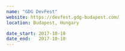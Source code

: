 ```yaml
---
name: "GDG DevFest"
website: https://devfest.gdg-budapest.com/
location: Budapest, Hungary

date_start: 2017-10-10
date_end:   2017-10-10
---
```

